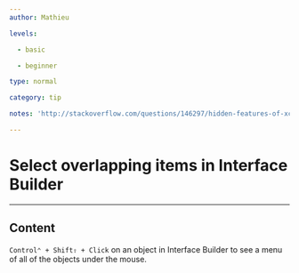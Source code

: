 ```yaml
---
author: Mathieu

levels:

  - basic

  - beginner

type: normal

category: tip

notes: 'http://stackoverflow.com/questions/146297/hidden-features-of-xcode'

---
```

# Select overlapping items in Interface Builder

---
## Content

`Control⌃ + Shift⇧ + Click` on an object in Interface Builder to see a menu of all of the objects under the mouse.